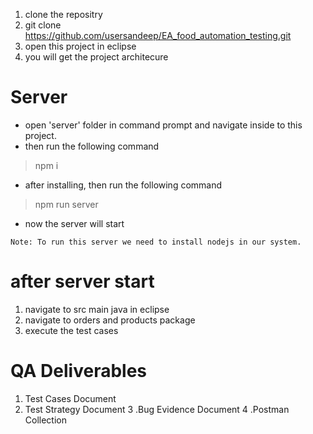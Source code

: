 1. clone the repositry 
2. git clone https://github.com/usersandeep/EA_food_automation_testing.git
3. open this project in eclipse 
4. you will get the project architecure

# Server
- open 'server' folder in command prompt and navigate inside to this project.
- then run the following command
> npm i
- after installing, then run the following command
> npm run server

- now the server will start

`Note: To run this server we need to install nodejs in our system.`

# after server start
1. navigate to src main java in eclipse
2. navigate to orders and products package
3. execute the test cases

 # QA Deliverables
1. Test Cases Document
2. Test Strategy Document
3 .Bug Evidence Document
4 .Postman Collection 

